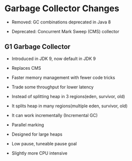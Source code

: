 # Garbage Collector Changes

- Removed: GC combinations deprecated in Java 8

- Deprecated: Concurrent Mark Sweep (CMS) collector

## G1 Garbage Collector

- Introduced in JDK 9, now default in JDK 9
- Replaces CMS
- Faster memory management with fewer code tricks
- Trade some throughput for lower latency

- Instead of splitting heap in 3 regions(eden, survivor, old)
- It splits heap in many regions(multiple eden, survivor, old)

- It can work incrementally (Incremental GC)
- Parallel marking
- Designed for large heaps
- Low pause, tuneable pause goal
- Slightly more CPU intensive
